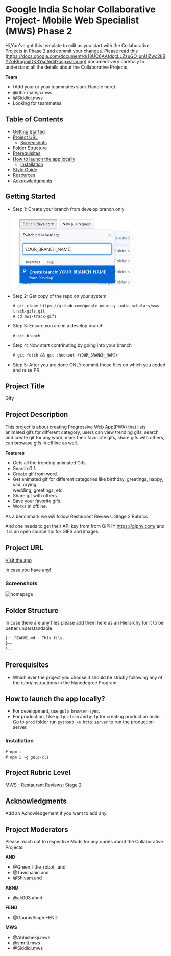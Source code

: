 # Google India Scholar Collaborative Project- Mobile Web Specialist (MWS) Phase 2

Hi,You've got this template to edit as you start with the Collaborative Projects in Phase 2 and commit your changes. Please read this (https://docs.google.com/document/d/18UC6AAfdgcLLZzuGO_unUlZwc2kBYZqBRogmjDK3Ysc/edit?usp=sharing) document very carefully to understand all the details about the Collaborative Projects.

**Team**
- (Add your or your teammates slack Handle here)
- @dharmateja.mws
- @Siddiqi.mws
- Looking for teammates

## Table of Contents

- [Getting Started](#getting-started)
- [Project URL](#project-url)
  - [Screenshots](#screenshots)
- [Folder Structure](#folder-structure)
- [Prerequisites](#prerequisites)
- [How to launch the app locally](#how-to-launch-the-app-locally)
  - [Installation](#installation)
- [Style Guide](#style-guide)
- [Resources](#resources)
- [Acknowledgments](#acknowledgments)

## Getting Started
- Step 1: Create your branch from develop branch only

  ![](img/Capture.PNG)
  
- Step 2: Get copy of the repo on your system
  ```
  # git clone https://github.com/google-udacity-india-scholars/mws-track-gifs.git
  # cd mws-track-gifs
  ```
- Step 3: Ensure you are in a develop branch
  ```
  # git branch
  ```
- Step 4: Now start contrinuting by going into your branch
  ```
  # git fetch && git checkout <YOUR_BRANCH_NAME>
  ```
- Step 5: After you are done ONLY commit those files on which you coded and raise PR.

## Project Title
Gify

## Project Description
This project is about creating Progressive Web App(PWA) that lists animated gifs for different category, users can view trending gifs, search and create gif for any word, mark their favourite gifs, share gifs with others, can browase gifs in offline as well.

**Features**

-	Gets all the trending animated Gifs.
-	Search Gif.
-	Create gif from word.
-	Get animated gif for different categories like birthday, greetings, happy, sad, crying,     
  wedding, greetings, etc.
-	Share gif with others.
-	Save your favorite gifs.
-	Works in offline.

As a benchmark we will follow Restaurant Reviews: Stage 2 Rubrics

And one needs to get their API key from from GIPHY https://giphy.com/ and it is an open source api for GIFS and images.

## Project URL
[Visit the app](#)

In case you have any!

### Screenshots
![homepage](#)

## Folder Structure
In case there are any files please add them here as an Hierarchy for it to be better understandable.
```bash
├── README.md - This file.
├── 
└── 
```

## Prerequisites
* Which ever the project you choose it should be strictly following any of the rubri/instructions in the Nanodegree Program

## How to launch the app locally?

* For development, use `gulp browser-sync`.
* For production, Use `gulp clean` and `gulp` for creating production build. Go to `prod` folder run `python3 -m http.server` to run the production server.

### Installation

```
# npm i
# npm i -g gulp-cli
```

## Project Rubric Level
MWS - Restaurant Reviews: Stage 2

## Acknowledgments
Add an Achowledgement if you want to add any.

## Project Moderators

Please reach out to respective Mods for any quries about the Collaborative Projects!

**AND** 
- @Green_little_robot_.and
- @TavishJain.and
- @Shivam.and

**ABND** 
- @ak003.abnd

**FEND** 
- @GauravSingh.FEND

**MWS** 
- @Abhishekji.mws
- @smriti.mws
- @Siddiqi.mws
